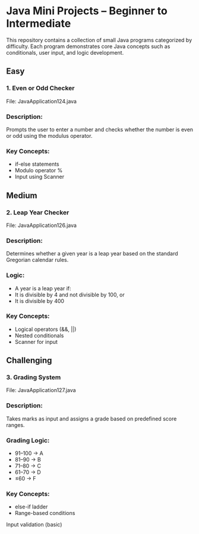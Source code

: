 # Java Mini Projects – Beginner to Intermediate
This repository contains a collection of small Java programs categorized by difficulty.
Each program demonstrates core Java concepts such as conditionals, user input, and logic development.
## Easy
 ### 1. Even or Odd Checker
File: JavaApplication124.java
### Description:
Prompts the user to enter a number and checks whether the number is even or odd using the modulus operator.
### Key Concepts:
- if-else statements
- Modulo operator %
- Input using Scanner
## Medium
### 2. Leap Year Checker
File: JavaApplication126.java
### Description:
Determines whether a given year is a leap year based on the standard Gregorian calendar rules.
### Logic:
- A year is a leap year if:
- It is divisible by 4 and not divisible by 100, or
- It is divisible by 400
### Key Concepts:
- Logical operators (&&, ||)
- Nested conditionals
- Scanner for input
## Challenging
### 3. Grading System
File: JavaApplication127.java
### Description:
Takes marks as input and assigns a grade based on predefined score ranges.
### Grading Logic:
- 91–100 → A
- 81–90 → B
- 71–80 → C
- 61–70 → D
- ≤60 → F
### Key Concepts:
- else-if ladder
- Range-based conditions

Input validation (basic)
